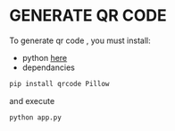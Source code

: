 # GENERATE QR CODE 
To generate qr code , you must install: 
- python [here](https://www.python.org/downloads/)
- dependancies 

``` python
pip install qrcode Pillow 
```

and execute 

``` python
python app.py
```
